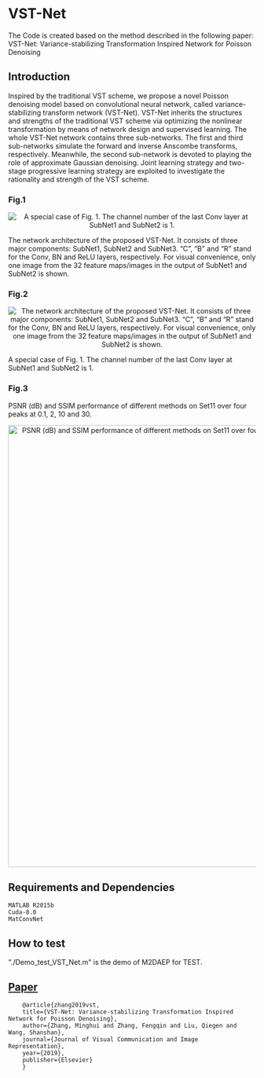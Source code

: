 # VST-Net
The Code is created based on the method described in the following paper:
VST-Net: Variance-stabilizing Transformation Inspired Network for Poisson Denoising 


## Introduction 
Inspired by the traditional VST scheme, we propose a novel Poisson denoising model based on convolutional neural network, called variance-stabilizing transform network (VST-Net). VST-Net inherits the structures and strengths of the traditional VST scheme via optimizing the nonlinear transformation by means of network design and supervised learning. The whole VST-Net network contains three sub-networks. The first and third sub-networks simulate the forward and inverse Anscombe transforms, respectively. Meanwhile, the second sub-network is devoted to playing the role of approximate Gaussian denoising. Joint learning strategy and two-stage progressive learning strategy are exploited to investigate the rationality and strength of the VST scheme. 

### Fig.1
<div align=center><img src="https://github.com/yqx7150/VST-Net/blob/master/fig/fig1.png" alt="A special case of Fig. 1. The channel number of the last Conv layer at SubNet1 and SubNet2 is 1."/></div>
 
The network architecture of the proposed VST-Net. It consists of three major components: SubNet1, SubNet2 and SubNet3. “C”, “B” and “R” stand for the Conv, BN and ReLU layers, respectively. For visual convenience, only one image from the 32 feature maps/images in the output of SubNet1 and SubNet2 is shown.
### Fig.2
<div align=center><img src="https://github.com/yqx7150/VST-Net/blob/master/fig/fig2.png" alt="The network architecture of the proposed VST-Net. It consists of three major components: SubNet1, SubNet2 and SubNet3. “C”, “B” and “R” stand for the Conv, BN and ReLU layers, respectively. For visual convenience, only one image from the 32 feature maps/images in the output of SubNet1 and SubNet2 is shown."/></div>

A special case of Fig. 1. The channel number of the last Conv layer at SubNet1 and SubNet2 is 1.
### Fig.3
PSNR (dB) and SSIM performance of different methods on Set11 over four peaks at 0.1, 2, 10 and 30.
<div align=center><img src="https://github.com/yqx7150/VST-Net/blob/master/fig/fig3.png" width="700" height="900" alt="PSNR (dB) and SSIM performance of different methods on Set11 over four peaks at 0.1, 2, 10 and 30."/></div>

## Requirements and Dependencies
    MATLAB R2015b
    Cuda-8.0
    MatConvNet

## How to test
"./Demo_test_VST_Net.m" is the demo of M2DAEP for TEST.

## [Paper](https://www.sciencedirect.com/science/article/pii/S1047320319301439)
        @article{zhang2019vst, 
        title={VST-Net: Variance-stabilizing Transformation Inspired Network for Poisson Denoising}, 
        author={Zhang, Minghui and Zhang, Fengqin and Liu, Qiegen and Wang, Shanshan}, 
        journal={Journal of Visual Communication and Image Representation}, 
        year={2019}, 
        publisher={Elsevier}  
        }
